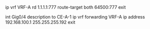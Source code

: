 ip vrf VRF-A
rd 1.1.1.1:777
route-target both 64500:777
exit

int Gig0/4
description to CE-A-1
ip vrf forwarding VRF-A
ip address 192.168.100.1 255.255.255.192
exit

